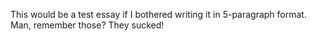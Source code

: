 ---
---
This would be a test essay if I bothered writing it in 5-paragraph format. Man, remember those? They sucked!
